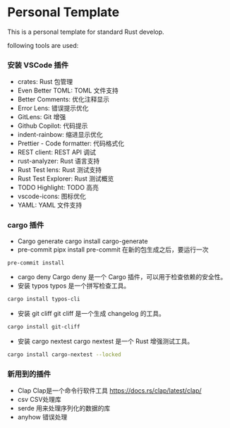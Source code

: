 # Personal Template

This is a personal template for standard Rust develop.

following tools are used:

### 安装 VSCode 插件
- crates: Rust 包管理
- Even Better TOML: TOML 文件支持
- Better Comments: 优化注释显示
- Error Lens: 错误提示优化
- GitLens: Git 增强
- Github Copilot: 代码提示
- indent-rainbow: 缩进显示优化
- Prettier - Code formatter: 代码格式化
- REST client: REST API 调试
- rust-analyzer: Rust 语言支持
- Rust Test lens: Rust 测试支持
- Rust Test Explorer: Rust 测试概览
- TODO Highlight: TODO 高亮
- vscode-icons: 图标优化
- YAML: YAML 文件支持

### cargo 插件
- Cargo generate
cargo install cargo-generate
- pre-commit
pipx install pre-commit
在新的包生成之后，要运行一次
```bash
pre-commit install
```
- cargo deny
Cargo deny 是一个 Cargo 插件，可以用于检查依赖的安全性。
- 安装 typos
typos 是一个拼写检查工具。
```bash
cargo install typos-cli
```
- 安装 git cliff
git cliff 是一个生成 changelog 的工具。
```bash
cargo install git-cliff
```
- 安装 cargo nextest
cargo nextest 是一个 Rust 增强测试工具。
```bash
cargo install cargo-nextest --locked
```
### 新用到的插件
- Clap
Clap是一个命令行软件工具
https://docs.rs/clap/latest/clap/
- csv
CSV处理库
- serde
用来处理序列化的数据的库
- anyhow
错误处理
